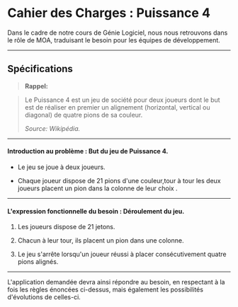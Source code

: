Cahier des Charges : Puissance 4
===================


Dans le cadre de notre cours de Génie Logiciel, nous nous retrouvons dans le rôle de MOA, traduisant le besoin pour les équipes de développement.

----------


Spécifications
-------------

> **Rappel:**

> Le Puissance 4 est un jeu de société pour deux joueurs dont le but est de réaliser en premier un alignement (horizontal, vertical ou diagonal) de quatre pions de sa couleur. 
>
> *Source: Wikipédia.*

----------
#### Introduction au problème : But du jeu de Puissance 4.

- Le jeu se joue à deux joueurs.

- Chaque joueur dispose de 21 pions d'une couleur,tour à tour les deux joueurs placent un pion dans la colonne de leur choix .

----------
#### L'expression fonctionnelle du besoin : Déroulement du jeu.

 1.  Les joueurs dispose de 21 jetons.

 2. Chacun à leur tour, ils placent un pion dans une colonne.

 3. Le jeu s'arrête lorsqu'un joueur réussi à placer consécutivement quatre pions alignés.

----------
L'application demandée devra ainsi répondre au besoin, en respectant à la fois les règles énoncées ci-dessus, mais également les possibilités d'évolutions de celles-ci.
